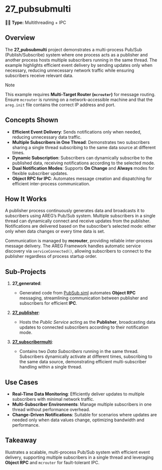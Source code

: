 ﻿# 27_pubsubmulti

🧵🚀 **Type:** Multithreading + IPC

## Overview

The **27_pubsubmulti** project demonstrates a multi-process Pub/Sub (Publish/Subscribe) system where one process acts as a publisher and another process hosts multiple subscribers running in the same thread. The example highlights efficient event delivery by sending updates only when necessary, reducing unnecessary network traffic while ensuring subscribers receive relevant data.

> [!NOTE]
> This example requires **Multi-Target Router (`mcrouter`)** for message routing. Ensure `mcrouter` is running on a network-accessible machine and that the `areg.init` file contains the correct IP address and port.

## Concepts Shown

- **Efficient Event Delivery**: Sends notifications only when needed, reducing unnecessary data traffic.  
- **Multiple Subscribers in One Thread**: Demonstrates two subscribers sharing a single thread subscribing to the same data source at different times.  
- **Dynamic Subscription**: Subscribers can dynamically subscribe to the published data, receiving notifications according to the selected mode.  
- **Dual Notification Modes**: Supports **On Change** and **Always** modes for flexible subscriber updates.  
- **Object RPC for IPC**: Automates message creation and dispatching for efficient inter-process communication.

## How It Works

A publisher process continuously generates data and broadcasts it to subscribers using AREG’s Pub/Sub system. Multiple subscribers in a single thread can dynamically connect and receive updates from the publisher. Notifications are delivered based on the subscriber’s selected mode: either only when data changes or every time data is set.

Communication is managed by **mcrouter**, providing reliable inter-process message delivery. The AREG Framework handles automatic service discovery via `serviceConnected()`, allowing subscribers to connect to the publisher regardless of process startup order.

## Sub-Projects

1. **27_generated**:  
   - Generated code from [PubSub.siml](./services/PubSub.siml) automates **Object RPC** messaging, streamlining communication between publisher and subscribers for efficient **IPC**.

2. **[27_publisher](./publisher/)**:  
   - Hosts the *Public Service* acting as the **Publisher**, broadcasting data updates to connected subscribers according to their notification mode.

3. **[27_subscribermulti](./subscribermulti/)**:  
   - Contains two *Data Subscribers* running in the same thread. Subscribers dynamically activate at different times, subscribing to the same data source, demonstrating efficient multi-subscriber handling within a single thread.

## Use Cases

- **Real-Time Data Monitoring**: Efficiently deliver updates to multiple subscribers with minimal network traffic.  
- **Multi-Subscriber Environments**: Manage multiple subscribers in one thread without performance overhead.  
- **Change-Driven Notifications**: Suitable for scenarios where updates are needed only when data values change, optimizing bandwidth and performance.

## Takeaway

Illustrates a scalable, multi-process Pub/Sub system with efficient event delivery, supporting multiple subscribers in a single thread and leveraging **Object RPC** and `mcrouter` for fault-tolerant IPC.
